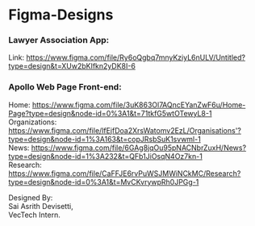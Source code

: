 # Figma-Designs

### Lawyer Association App:
Link: https://www.figma.com/file/Ry6oQgbq7mnyKziyL6nULV/Untitled?type=design&t=XUw2bKIfkn2yDK8I-6  

### Apollo Web Page Front-end:
Home: https://www.figma.com/file/3uK863Ol7AQncEYanZwF6u/Home-Page?type=design&node-id=0%3A1&t=71tkfG5wtOTewyL8-1   \
Organizations: https://www.figma.com/file/lfEjfDoa2XrsWatomv2EzL/Organisations'?type=design&node-id=1%3A163&t=copJRsbSuK1svwml-1  \
News: https://www.figma.com/file/6GAg8jqOu95pNACNbrZuxH/News?type=design&node-id=1%3A232&t=QFb1JiOsqN4Oz7kn-1   \
Research: https://www.figma.com/file/CaFFJE6rvPuWSJMWiNCkMC/Research?type=design&node-id=0%3A1&t=MvCKvrywpRh0JPGg-1 

Designed By:\
Sai Asrith Devisetti,\
VecTech Intern.
